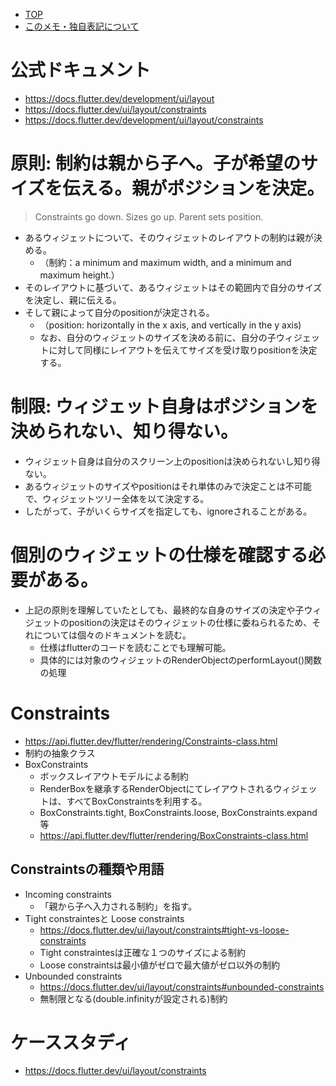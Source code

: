 - [TOP](./README.md)
- [このメモ・独自表記について](../README.md)


# 公式ドキュメント
* https://docs.flutter.dev/development/ui/layout
* https://docs.flutter.dev/ui/layout/constraints
* https://docs.flutter.dev/development/ui/layout/constraints

# 原則: 制約は親から子へ。子が希望のサイズを伝える。親がポジションを決定。
> Constraints go down. Sizes go up. Parent sets position.
* あるウィジェットについて、そのウィジェットのレイアウトの制約は親が決める。
    * （制約：a minimum and maximum width, and a minimum and maximum height.）
* そのレイアウトに基づいて、あるウィジェットはその範囲内で自分のサイズを決定し、親に伝える。
* そして親によって自分のpositionが決定される。
    * （position: horizontally in the x axis, and vertically in the y axis) 
    * なお、自分のウィジェットのサイズを決める前に、自分の子ウィジェットに対して同様にレイアウトを伝えてサイズを受け取りpositionを決定する。

# 制限: ウィジェット自身はポジションを決められない、知り得ない。
* ウィジェット自身は自分のスクリーン上のpositionは決められないし知り得ない。
* あるウィジェットのサイズやpositionはそれ単体のみで決定ことは不可能で、ウィジェットツリー全体を以て決定する。
* したがって、子がいくらサイズを指定しても、ignoreされることがある。

# 個別のウィジェットの仕様を確認する必要がある。
* 上記の原則を理解していたとしても、最終的な自身のサイズの決定や子ウィジェットのpositionの決定はそのウィジェットの仕様に委ねられるため、それについては個々のドキュメントを読む。
    * 仕様はflutterのコードを読むことでも理解可能。
    * 具体的には対象のウィジェットのRenderObjectのperformLayout()関数の処理

# Constraints
* https://api.flutter.dev/flutter/rendering/Constraints-class.html
* 制約の抽象クラス
* BoxConstraints
    * ボックスレイアウトモデルによる制約
    * RenderBoxを継承するRenderObjectにてレイアウトされるウィジェットは、すべてBoxConstraintsを利用する。
    * BoxConstraints.tight, BoxConstraints.loose, BoxConstraints.expand  等
    * https://api.flutter.dev/flutter/rendering/BoxConstraints-class.html
## Constraintsの種類や用語
* Incoming constraints
    * 「親から子へ入力される制約」を指す。
* Tight constraintesと Loose constraints
    * https://docs.flutter.dev/ui/layout/constraints#tight-vs-loose-constraints
    * Tight constraintesは正確な１つのサイズによる制約
    * Loose constraintsは最小値がゼロで最大値がゼロ以外の制約
* Unbounded constraints
    * https://docs.flutter.dev/ui/layout/constraints#unbounded-constraints
    * 無制限となる(double.infinityが設定される)制約


# ケーススタディ
* https://docs.flutter.dev/ui/layout/constraints
